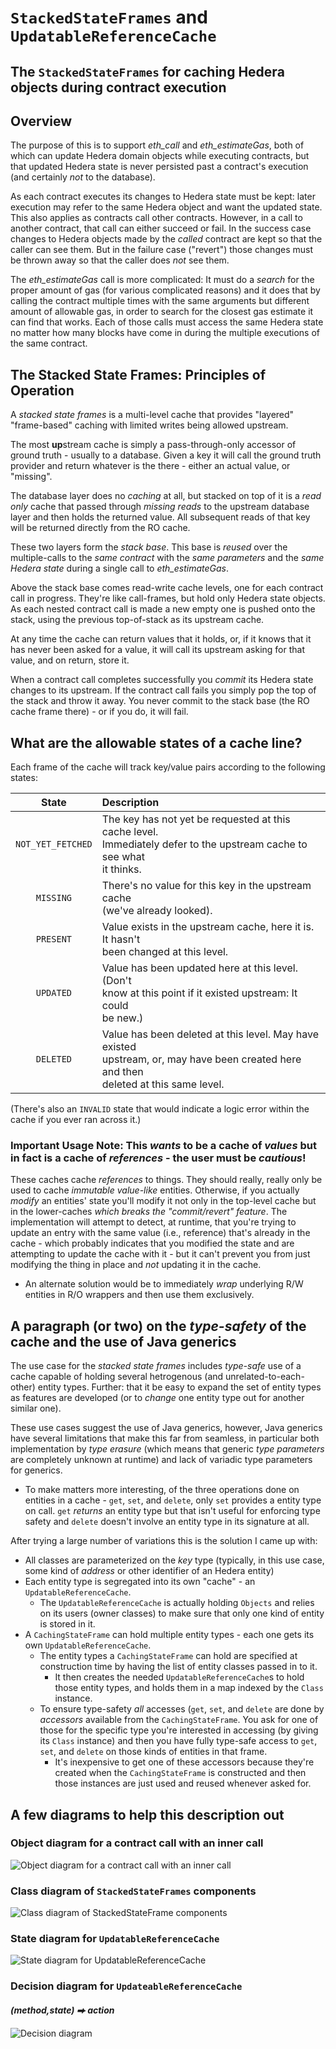 # `StackedStateFrames` and `UpdatableReferenceCache`

## The `StackedStateFrames` for caching Hedera objects during contract execution

## Overview

The purpose of this is to support _eth_call_ and _eth_estimateGas_, both of which can update Hedera domain objects while executing contracts, but that updated Hedera state is never persisted past a contract's execution (and certainly _not_ to the database).

As each contract executes its changes to Hedera state must be kept: later execution may refer to the same Hedera object and want the updated state. This also applies as contracts call other contracts. However, in a call to another contract, that call can either succeed or fail. In the success case changes to Hedera objects made by the _called_ contract are kept so that the caller can see them. But in the failure case ("revert") those changes must be thrown away so that the caller does _not_ see them.

The _eth_estimateGas_ call is more complicated: It must do a _search_ for the proper amount of gas (for various complicated reasons) and it does that by calling the contract multiple times with the same arguments but different amount of allowable gas, in order to search for the closest gas estimate it can find that works. Each of those calls must access the same Hedera state no matter how many blocks have come in during the multiple executions of the same contract.

## The Stacked State Frames: Principles of Operation

A _stacked state frames_ is a multi-level cache that provides "layered" "frame-based" caching with limited writes being allowed upstream.

The most **up**stream cache is simply a pass-through-only accessor of
ground truth - usually to a database. Given a key it will call the
ground truth provider and return whatever is the there - either an actual
value, or "missing".

The database layer does no _caching_ at all, but stacked on top of it is
a _read only_ cache that passed through _missing reads_ to the upstream
database layer and then holds the returned value. All subsequent reads
of that key will be returned directly from the RO cache.

These two layers form the _stack base_. This base is _reused_ over the multiple-calls to the _same contract_ with the _same parameters_ and the _same Hedera state_ during a single call to _eth_estimateGas_.

Above the stack base comes read-write cache levels, one for each contract call in progress. They're like call-frames, but hold only Hedera state
objects. As each nested contract call is made a new empty one is pushed onto the stack, using the previous top-of-stack as its upstream cache.

At any time the cache can return values that it holds, or, if it knows that it has never been asked for a value, it will call its upstream asking for that value, and on return, store it.

When a contract call completes successfully you _commit_ its Hedera state changes to its upstream. If the contract call fails you simply pop the top of the stack and throw it away. You never commit to the stack base (the RO cache frame there) - or if you do, it will fail.

## What are the allowable states of a cache line?

Each frame of the cache will track key/value pairs according to the
following states:

|       State       | Description                                                                                                                                |
| :---------------: | :----------------------------------------------------------------------------------------------------------------------------------------- |
| `NOT_YET_FETCHED` | The key has not yet be requested at this cache level.<br>Immediately defer to the upstream cache to see what<br>it thinks.                 |
|     `MISSING`     | There's no value for this key in the upstream cache<br>(we've already looked).                                                             |
|     `PRESENT`     | Value exists in the upstream cache, here it is. It hasn't<br> been changed at this level.                                                  |
|     `UPDATED`     | Value has been updated here at this level. (Don't<br>know at this point if it existed upstream: It could<br>be new.)                       |
|     `DELETED`     | Value has been deleted at this level. May have existed<br>upstream, or, may have been created here and then<br>deleted at this same level. |

(There's also an `INVALID` state that would indicate a logic error within the cache if you ever ran across it.)

### Important Usage Note: This _wants_ to be a cache of _values_ but in fact is a cache of _references_ - the user must be _cautious_!

These caches cache _references_ to things. They should really, really only be used to cache _immutable value-like_ entities. Otherwise, if you actually _modify_ an entities' state you'll modify it not only in the top-level cache but in the lower-caches _which breaks the "commit/revert" feature_. The implementation will attempt to detect, at runtime, that you're trying to update an entry with the same value (i.e., reference) that's already in the cache - which probably indicates that you modified the state and are attempting to update the cache with it - but it can't prevent you from just modifying the thing in place and _not_ updating it in the cache.

- An alternate solution would be to immediately _wrap_ underlying R/W entities in R/O wrappers and then use them exclusively.

## A paragraph (or two) on the _type-safety_ of the cache and the use of Java generics

The use case for the _stacked state frames_ includes _type-safe_ use of a cache capable of holding several hetrogenous (and unrelated-to-each-other) entity types. Further: that it be easy to expand the set of entity types as features are developed (or to _change_ one entity type out for another similar one).

These use cases suggest the use of Java generics, however, Java generics have several limitations that make this far from seamless, in particular both implementation by _type erasure_ (which means that generic _type parameters_ are completely unknown at runtime) and lack of variadic type parameters for generics.

- To make matters more interesting, of the three operations done on entities in a cache - `get`, `set`, and
  `delete`, only `set` provides a entity type on call. `get` _returns_ an entity type but that isn't useful
  for enforcing type safety and `delete` doesn't involve an entity type in its signature at all.

After trying a large number of variations this is the solution I came up with:

- All classes are parameterized on the _key_ type (typically, in this use case, some kind of _address_ or other identifier of an Hedera entity)
- Each entity type is segregated into its own "cache" - an `UpdatableReferenceCache`.
  - The `UpdatableReferenceCache` is actually holding `Objects` and relies on its users (owner classes) to make sure that only one kind of entity is stored in it.
- A `CachingStateFrame` can hold multiple entity types - each one gets its own `UpdatableReferenceCache`.
  - The entity types a `CachingStateFrame` can hold are specified at construction time by having the list of
    entity classes passed in to it.
    - It then creates the needed `UpdatableReferenceCache`s to hold those entity types, and holds them in a map
      indexed by the `Class` instance.
  - To ensure type-safety _all_ accesses (`get`, `set`, and `delete` are done by _accessors_ available from the
    `CachingStateFrame`. You ask for one of those for the specific type you're interested in accessing (by
    giving its `Class` instance) and then you have fully type-safe access to `get`, `set`, and `delete` on those
    kinds of entities in that frame.
    - It's inexpensive to get one of these accessors because they're created when the `CachingStateFrame` is
      constructed and then those instances are just used and reused whenever asked for.

## A few diagrams to help this description out

### Object diagram for a contract call with an inner call

![Object diagram for a contract call with an inner call](images/ObjectDiagram-StackedStateFrames.svg)

<div style="page-break-before:always"></div>

### Class diagram of `StackedStateFrames` components

![Class diagram of StackedStateFrame components ](images/ClassDiagram-StackedStateFrames.svg)

<div style="page-break-before:always"></div>

### State diagram for `UpdatableReferenceCache`

![State diagram for UpdatableReferenceCache](images/StateDiagram-UpdatableReferenceCache.svg)

<div style="page-break-before:always"></div>

### Decision diagram for `UpdateableReferenceCache`

#### _(method,state) ⮕ action_

![Decision diagram](images/DecisionDiagram-UpdatableReferenceCache.png)
